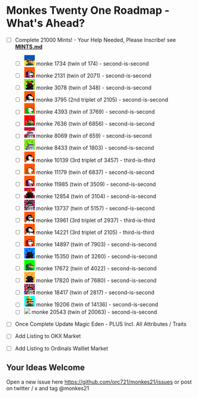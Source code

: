# Monkes Twenty One Roadmap - What's Ahead?

- [ ] Complete 21000 Mints!   - Your Help Needed, Please Inscribe! see [**MINTS.md**](MINTS.md)
  - [ ] ![](https://github.com/ordbase/monkesee-monkedo/raw/master/i/monke01734.png) monke 1734 (twin of 174)   - second-is-second 
  - [ ] ![](https://github.com/ordbase/monkesee-monkedo/raw/master/i/monke02131.png) monke 2131 (twin of 2071)  - second-is-second 
  - [ ] ![](https://github.com/ordbase/monkesee-monkedo/raw/master/i/monke03078.png) monke 3078  (twin of 348)  - second-is-second
  - [ ] ![](https://github.com/ordbase/monkesee-monkedo/raw/master/i/monke03795.png) monke 3795 (2nd triplet of 2105)   - second-is-second 
  - [ ] ![](https://github.com/ordbase/monkesee-monkedo/raw/master/i/monke04393.png) monke 4393 (twin of 3769)  - second-is-second 
  - [ ] ![](https://github.com/ordbase/monkesee-monkedo/raw/master/i/monke07636.png) monke 7636  (twin of 6856)  - second-is-second  
  - [ ] ![](https://github.com/ordbase/monkesee-monkedo/raw/master/i/monke08069.png) monke 8069 (twin of 659)    - second-is-second  
  - [ ] ![](https://github.com/ordbase/monkesee-monkedo/raw/master/i/monke08433.png) monke 8433  (twin of 1803)   - second-is-second   
  - [ ] ![](https://github.com/ordbase/monkesee-monkedo/raw/master/i/monke10139.png) monke 10139 (3rd triplet of 3457)  - third-is-third  
  - [ ] ![](https://github.com/ordbase/monkesee-monkedo/raw/master/i/monke11179.png) monke 11179 (twin of 6837)     - second-is-second  
  - [ ] ![](https://github.com/ordbase/monkesee-monkedo/raw/master/i/monke11985.png) monke 11985   (twin of 3509)   - second-is-second   
  - [ ] ![](https://github.com/ordbase/monkesee-monkedo/raw/master/i/monke12854.png) monke 12854  (twin of 3104)   - second-is-second   
  - [ ] ![](https://github.com/ordbase/monkesee-monkedo/raw/master/i/monke13737.png) monke 13737 (twin of 5157)   - second-is-second   
  - [ ] ![](https://github.com/ordbase/monkesee-monkedo/raw/master/i/monke13961.png) monke 13961  (3rd triplet of 2937)    - third-is-third  
  - [ ] ![](https://github.com/ordbase/monkesee-monkedo/raw/master/i/monke14221.png) monke 14221  (3rd triplet of 2105)   -  third-is-third  
  - [ ] ![](https://github.com/ordbase/monkesee-monkedo/raw/master/i/monke14897.png) monke 14897  (twin of 7903)   - second-is-second  
  - [ ] ![](https://github.com/ordbase/monkesee-monkedo/raw/master/i/monke15350.png) monke 15350 (twin of 3260)   - second-is-second  
  - [ ] ![](https://github.com/ordbase/monkesee-monkedo/raw/master/i/monke17672.png) monke 17672 (twin of 4022)   - second-is-second  
  - [ ] ![](https://github.com/ordbase/monkesee-monkedo/raw/master/i/monke17820.png) monke 17820 (twin of 7680)     - second-is-second  
  - [ ] ![](https://github.com/ordbase/monkesee-monkedo/raw/master/i/monke18417.png) monke 18417  (twin of 2817)     - second-is-second 
  - [ ] ![](https://github.com/ordbase/monkesee-monkedo/raw/master/i/monke19206.png) monke 19206  (twin of 14136)    - second-is-second  
  - [ ] ![](https://github.com/ordbase/letsrock/blob/master/i/rock543.png) monke 20543 (twin of 20063)    - second-is-second   
- [ ] Once Complete Update Magic Eden  - PLUS Incl. All Attributes / Traits
- [ ] Add Listing to OKX Market
- [ ] Add Listing to Ordinals Walllet Market


## Your Ideas Welcome

Open a new issue here <https://github.com/orc721/monkes21/issues>  or post on twitter / x and tag @monkes21  
